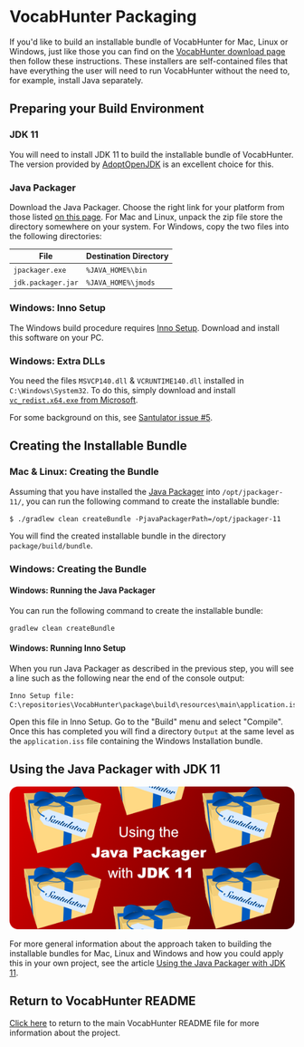 # VocabHunter Packaging

If you'd like to build an installable bundle of VocabHunter for Mac, Linux or Windows, just like those you can find on the [VocabHunter download page](https://vocabhunter.github.io/download/) then follow these instructions.  These installers are self-contained files that have everything the user will need to run VocabHunter without the need to, for example, install Java separately.

## Preparing your Build Environment

### JDK 11

You will need to install JDK 11 to build the installable bundle of VocabHunter.  The version provided by [AdoptOpenJDK](https://adoptopenjdk.net/) is an excellent choice for this.

### Java Packager

Download the Java Packager.  Choose the right link for your platform from those listed [on this page](https://mail.openjdk.java.net/pipermail/openjfx-dev/2018-September/022500.html).  For Mac and Linux, unpack the zip file store the directory somewhere on your system.  For Windows, copy the two files into the following directories:

| File               | Destination Directory |
|--------------------|-----------------------|
| `jpackager.exe`    | `%JAVA_HOME%\bin`     |
| `jdk.packager.jar` | `%JAVA_HOME%\jmods`   |

### Windows: Inno Setup

The Windows build procedure requires [Inno Setup](http://www.jrsoftware.org/isdl.php).  Download and install this software on your PC.

### Windows: Extra DLLs

You need the files `MSVCP140.dll` & `VCRUNTIME140.dll` installed in `C:\Windows\System32`.  To do this, simply download and install [`vc_redist.x64.exe` from Microsoft](https://www.microsoft.com/en-us/download/details.aspx?id=48145).

For some background on this, see [Santulator issue #5](https://github.com/Santulator/Santulator/issues/5).

## Creating the Installable Bundle

### Mac & Linux: Creating the Bundle

Assuming that you have installed the [Java Packager](#java-packager) into `/opt/jpackager-11/`, you can run the following command to create the installable bundle:
~~~
$ ./gradlew clean createBundle -PjavaPackagerPath=/opt/jpackager-11
~~~

You will find the created installable bundle in the directory `package/build/bundle`.

### Windows: Creating the Bundle

#### Windows: Running the Java Packager

You can run the following command to create the installable bundle:

~~~
gradlew clean createBundle
~~~

#### Windows: Running Inno Setup

When you run Java Packager as described in the previous step, you will see a line such as the following near the end of the console output:

~~~
Inno Setup file: C:\repositories\VocabHunter\package\build\resources\main\application.iss
~~~

Open this file in Inno Setup.  Go to the "Build" menu and select "Compile".  Once this has completed you will find a directory `Output` at the same level as the `application.iss` file containing the Windows Installation bundle.

## Using the Java Packager with JDK 11

[![Using the Java Packager with JDK 11](/assets/Using-The-Java-Packager-With-JDK-11.png)][Using the Java Packager with JDK 11]

For more general information about the approach taken to building the installable bundles for Mac, Linux and Windows and how you could apply this in your own project, see the article [Using the Java Packager with JDK 11].

## Return to VocabHunter README

[Click here](../README.md) to return to the main VocabHunter README file for more information about the project.

[Using the Java Packager with JDK 11]:https://medium.com/@adam_carroll/java-packager-with-jdk11-31b3d620f4a8
